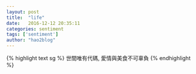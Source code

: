 ```yaml
---
layout: post
title:  "life"
date:   2016-12-12 20:35:11
categories: sentiment
tags: ['sentiment']
author: "hao2blog"
---
```

{% highlight text sg %}
世間唯有代碼, 愛情與美食不可辜負
{% endhighlight %}